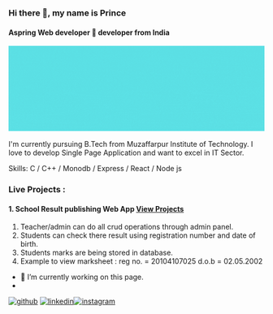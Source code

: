 ### Hi there 👋, my name is Prince
#### Aspring Web developer  📱 developer from India
![Android Developer](https://github.com/iamyourmajesty/iamyourmajesty/blob/main/Hi%20there!.gif)

I'm currently pursuing B.Tech from Muzaffarpur Institute of Technology.
I love to develop Single Page Application and
want to excel in IT Sector.

Skills: C / C++ / Monodb / Express / React / Node js

### Live Projects : 
#### 1. School Result publishing Web App       [View Projects](https://expensive-capris-ant.cyclic.app/)
1. Teacher/admin can do all crud operations through admin panel.
2. Students can check there result using registration number and date of birth.
3. Students marks are being stored in database.
4. Example to view marksheet :
 reg no. = 20104107025
 d.o.b = 02.05.2002


- 🔭 I’m currently working on this page. 
- 
[<img src='https://cdn.jsdelivr.net/npm/simple-icons@3.0.1/icons/github.svg' alt='github' height='40'>](https://github.com/https://github.com/iamyourmajesty)              [<img src='https://cdn.jsdelivr.net/npm/simple-icons@3.0.1/icons/linkedin.svg' alt='linkedin' height='40'>](https://www.linkedin.com/in/prince-pandey-)[<img src='https://cdn.jsdelivr.net/npm/simple-icons@3.0.1/icons/instagram.svg' alt='instagram' height='40'>](https://www.instagram.com/i_am_your_majesty_/)  

